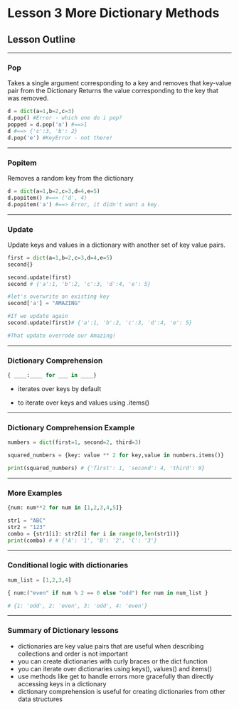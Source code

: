 # Lesson 3 More Dictionary Methods


## Lesson Outline

---

### Pop
Takes a single argument corresponding to a key and removes that key-value pair from the Dictionary
Returns the value corresponding to the key that was removed.

```python
d = dict(a=1,b=2,c=3)
d.pop() #Error - which one do i pop?
popped = d.pop('a') #==>1
d #==> {'c':3, 'b': 2}
d.pop('e') #KeyError - not there!
```


---

### Popitem
Removes a random key from the dictionary

```python
d = dict(a=1,b=2,c=3,d=4,e=5)
d.popitem() #==> ('d', 4)
d.popitem('a') #==> Error, it didn't want a key.
```


---

### Update
Update keys and values in a dictionary with another set of key value pairs.

```python
first = dict(a=1,b=2,c=3,d=4,e=5)
second{}

second.update(first)
second # {'a':1, 'b':2, 'c':3, 'd':4, 'e': 5}

#let's overwrite an existing key
second['a'] = "AMAZING"

#If we update again
second.update(first)# {'a':1, 'b':2, 'c':3, 'd':4, 'e': 5}

#That update overrode our Amazing!
```


---

### Dictionary Comprehension
```python
{ ____:____ for ___ in ____}

```
- iterates over keys by default

- to iterate over keys and values using .items()


---

###  Dictionary Comprehension Example

```python
numbers = dict(first=1, second=2, third=3)

squared_numbers = {key: value ** 2 for key,value in numbers.items()}

print(squared_numbers) # {'first': 1, 'second': 4, 'third': 9}
```


---

### More Examples
```python
{num: num**2 for num in [1,2,3,4,5]}

str1 = "ABC"
str2 = "123"
combo = {str1[i]: str2[i] for i in range(0,len(str1))} 
print(combo) # # {'A': '1', 'B': '2', 'C': '3'}
```


---

### Conditional logic with dictionaries
```python
num_list = [1,2,3,4]

{ num:("even" if num % 2 == 0 else "odd") for num in num_list }

# {1: 'odd', 2: 'even', 3: 'odd', 4: 'even'}
```


---

### Summary of Dictionary lessons
- dictionaries are key value pairs that are useful when describing collections and order is not important
- you can create dictionaries with curly braces or the dict function
- you can iterate over dictionaries using keys(), values() and items()
- use methods like get to handle errors more gracefully than directly accessing keys in a dictionary
- dictionary comprehension is useful for creating dictionaries from other data structures


